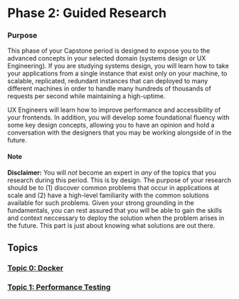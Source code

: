 # Phase 2: Guided Research

### Purpose
This phase of your Capstone period is designed to expose you to the advanced concepts in your selected domain (systems design or UX Engineering). If you are studying systems design, you will learn how to take your applications from a single instance that exist only on your machine, to scalable, replicated, redundant instances that can deployed to many different machines in order to handle many hundreds of thousands of requests per second while maintaining a high-uptime. 

UX Engineers will learn how to improve performance and accessibility of your frontends. In addition, you will develop some foundational fluency with some key design concepts, allowing you to have an opinion and hold a conversation with the designers that you may be working alongside of in the future.

#### Note
**Disclaimer:** You will _not_ become an expert in _any_ of the topics that you research during this period. This is by design. The purpose of your research should be to (1) discover common problems that occur in applications at scale and (2) have a high-level familiarity with the common solutions available for such problems. Given your strong grounding in the fundamentals, you can rest assured that you will be able to gain the skills and context neccessary to deploy the solution when the problem arises in the future. This part is just about knowing what solutions are out there.

## Topics
### [Topic 0: Docker](topic-0-docker/README.md)
### [Topic 1: Performance Testing](topic-1-performance-testing/README.md)